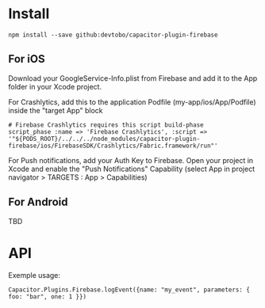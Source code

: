 # Install

`npm install --save github:devtobo/capacitor-plugin-firebase`

## For iOS

Download your GoogleService-Info.plist from Firebase and add it to the App folder in your Xcode project.

For Crashlytics, add this to the application Podfile (my-app/ios/App/Podfile) inside the "target App" block

```
# Firebase Crashlytics requires this script build-phase
script_phase :name => 'Firebase Crashlytics', :script => '"${PODS_ROOT}/../../../node_modules/capacitor-plugin-firebase/ios/FirebaseSDK/Crashlytics/Fabric.framework/run"'
```

For Push notifications, add your Auth Key to Firebase.
Open your project in Xcode and enable the "Push Notifications" Capability (select App in project navigator > TARGETS : App > Capabilities)

## For Android

TBD

# API

Exemple usage:

`Capacitor.Plugins.Firebase.logEvent({name: "my_event", parameters: { foo: "bar", one: 1 }})`
